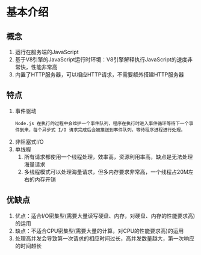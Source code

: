 # 基本介绍
## 概念
   1. 运行在服务端的JavaScript
   2. 基于V8引擎的JavaScript运行时环境：V8引擎解释执行JavaScript的速度非常快，性能非常高
   3. 内置了HTTP服务器，可以相应HTTP请求，不需要额外搭建HTTP服务器
## 特点
   1. 事件驱动
      ```
      Node.js 在执行的过程中会维护一个事件队列，程序在执行时进入事件循环等待下一个事件到来，每个异步式 I/O 请求完成后会被推送到事件队列，等待程序进程进行处理。 
      ```
   2. 非阻塞式I/O
   3. 单线程
      1. 所有请求都使用一个线程处理，效率高，资源利用率高，缺点是无法处理海量请求
      2. 多线程模式可以处理海量请求，但多内存要求非常高，一个线程占20M左右的内存开销
## 优缺点
   1. 优点：适合I/O密集型(需要大量读写硬盘、内存，对硬盘、内存的性能要求高)的运用
   2. 缺点：不适合CPU密集型(需要大量的计算，对CPU的性能要求高)的运用
   3. 处理高并发会导致第一次请求的相应时间过长，高并发数量越大，第一次响应的时间越长
